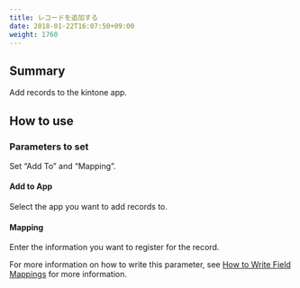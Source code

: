 ```yaml
---
title: レコードを追加する
date: 2018-01-22T16:07:50+09:00
weight: 1760
---
```

## Summary

Add records to the kintone app.

## How to use

### Parameters to set

Set “Add To” and “Mapping”.

#### Add to App

Select the app you want to add records to.

#### Mapping

Enter the information you want to register for the record.

For more information on how to write this parameter, see [How to Write Field Mappings](../../field_mapping/) for more information.
